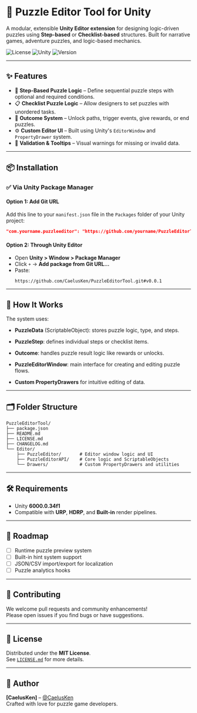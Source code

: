 # 🧩 Puzzle Editor Tool for Unity

A modular, extensible **Unity Editor extension** for designing logic-driven puzzles using **Step-based** or **Checklist-based** structures. Built for narrative games, adventure puzzles, and logic-based mechanics.

![License](https://img.shields.io/badge/license-MIT-green)
![Unity](https://img.shields.io/badge/unity-6000.0.34f1-blue)
![Version](https://img.shields.io/badge/version-0.0.1-blueviolet)

---

## ✨ Features

- 🎯 **Step-Based Puzzle Logic** – Define sequential puzzle steps with optional and required conditions.
- 📋 **Checklist Puzzle Logic** – Allow designers to set puzzles with unordered tasks.
- 🧠 **Outcome System** – Unlock paths, trigger events, give rewards, or end puzzles.
- ⚙️ **Custom Editor UI** – Built using Unity's `EditorWindow` and `PropertyDrawer` system.
- 🚨 **Validation & Tooltips** – Visual warnings for missing or invalid data.

---

## 📦 Installation

### ✅ Via Unity Package Manager

#### Option 1: Add Git URL

Add this line to your `manifest.json` file in the `Packages` folder of your Unity project:

```json
"com.yourname.puzzleeditor": "https://github.com/yourname/PuzzleEditorTool.git#v0.0.1"
```

#### Option 2: Through Unity Editor

- Open **Unity > Window > Package Manager**
- Click `+` → **Add package from Git URL…**
- Paste:
  ```
  https://github.com/CaelusKen/PuzzleEditorTool.git#v0.0.1
  ```

---

## 🧠 How It Works

The system uses:

- **PuzzleData** (ScriptableObject): stores puzzle logic, type, and steps.

- **PuzzleStep**: defines individual steps or checklist items.

- **Outcome**: handles puzzle result logic like rewards or unlocks.

- **PuzzleEditorWindow**: main interface for creating and editing puzzle flows.

- **Custom PropertyDrawers** for intuitive editing of data.

---

## 🗂 Folder Structure

```
PuzzleEditorTool/
├── package.json
├── README.md
├── LICENSE.md
├── CHANGELOG.md
└── Editor/
    ├── PuzzleEditor/       # Editor window logic and UI
    ├── PuzzleEditorAPI/    # Core logic and ScriptableObjects
    └── Drawers/            # Custom PropertyDrawers and utilities
```

---

## 🛠️ Requirements

- Unity **6000.0.34f1**
- Compatible with **URP**, **HDRP**, and **Built-in** render pipelines.

---

## 🚧 Roadmap

- [ ] Runtime puzzle preview system
- [ ] Built-in hint system support
- [ ] JSON/CSV import/export for localization
- [ ] Puzzle analytics hooks

---

## 🤝 Contributing

We welcome pull requests and community enhancements!  
Please open issues if you find bugs or have suggestions.

---

## 📝 License

Distributed under the **MIT License**.  
See [`LICENSE.md`](./LICENSE.md) for more details.

---

## 👤 Author

**[CaelusKen]** – [@CaelusKen](https://github.com/CaelusKen)  
Crafted with love for puzzle game developers.
